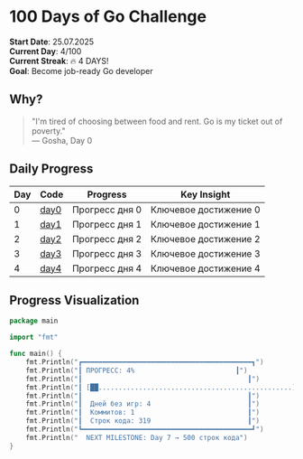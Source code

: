 # 100 Days of Go Challenge

**Start Date**: 25.07.2025  
**Current Day**: 4/100  
**Current Streak**: 🔥 4 DAYS!  
**Goal**: Become job-ready Go developer

## Why?

> "I'm tired of choosing between food and rent. Go is my ticket out of poverty."  
> — Gosha, Day 0

## Daily Progress

| Day | Code | Progress | Key Insight |
|-----|------|----------|-------------|
| 0 | [day0](day0/main.go) | Прогресс дня 0 | Ключевое достижение 0 |
| 1 | [day1](day1/main.go) | Прогресс дня 1 | Ключевое достижение 1 |
| 2 | [day2](day2/main.go) | Прогресс дня 2 | Ключевое достижение 2 |
| 3 | [day3](day3/main.go) | Прогресс дня 3 | Ключевое достижение 3 |
| 4 | [day4](day4/main.go) | Прогресс дня 4 | Ключевое достижение 4 |


## Progress Visualization

```go
package main

import "fmt"

func main() {
    fmt.Println("┏━━━━━━━━━━━━━━━━━━━━━━━━━━━━━━━━━━━━━━━━━━┓")
    fmt.Println("┃ ПРОГРЕСС: 4%                         ┃")
    fmt.Println("┃                                         ┃")
    fmt.Println("┃ [██................................................]┃")
    fmt.Println("┃                                         ┃")
    fmt.Println("┃  Дней без игр: 4                        ┃")
    fmt.Println("┃  Коммитов: 1                            ┃")
    fmt.Println("┃  Строк кода: 319                        ┃")
    fmt.Println("┗━━━━━━━━━━━━━━━━━━━━━━━━━━━━━━━━━━━━━━━━━━┛")
    fmt.Println("  NEXT MILESTONE: Day 7 → 500 строк кода")
}
```
